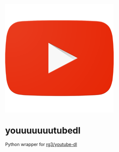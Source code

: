 ![](logo.png)

# youuuuuuutubedl

Python wrapper for [rg3/youtube-dl](https://github.com/rg3/youtube-dl)
